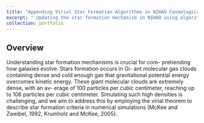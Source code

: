 ```yaml
---
title: "Appending Virial Star Formation Algorithms in NIHAO Cosmological Simulations"
excerpt: " Updating the star formation mechanism in NIHAO using algorithms based on the Virial Theorem "
collection: portfolio
---
```


## Overview


Understanding star formation mechanisms is crucial for com- prehending how galaxies evolve. Stars formation occurs in Gi- ant molecular gas clouds containing dense and cold enough gas that gravitational potential energy overcomes kinetic energy. These giant molecular clouds are extremely dense, with an av- erage of 100 particles per cubic centimeter, reaching up to 106 particles per cubic centimeter. Simulating such high densities is challenging, and we aim to address this by employing the virial theorem to describe star formation criteria in numerical simulations (McKee and Zweibel, 1992, Krumholz and McKee, 2005).


